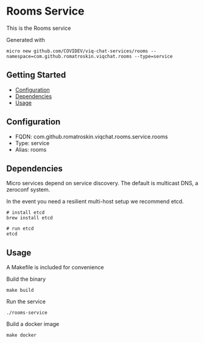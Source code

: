 # Rooms Service

This is the Rooms service

Generated with

```
micro new github.com/COVIDEV/viq-chat-services/rooms --namespace=com.github.romatroskin.viqchat.rooms --type=service
```

## Getting Started

- [Configuration](#configuration)
- [Dependencies](#dependencies)
- [Usage](#usage)

## Configuration

- FQDN: com.github.romatroskin.viqchat.rooms.service.rooms
- Type: service
- Alias: rooms

## Dependencies

Micro services depend on service discovery. The default is multicast DNS, a zeroconf system.

In the event you need a resilient multi-host setup we recommend etcd.

```
# install etcd
brew install etcd

# run etcd
etcd
```

## Usage

A Makefile is included for convenience

Build the binary

```
make build
```

Run the service
```
./rooms-service
```

Build a docker image
```
make docker
```